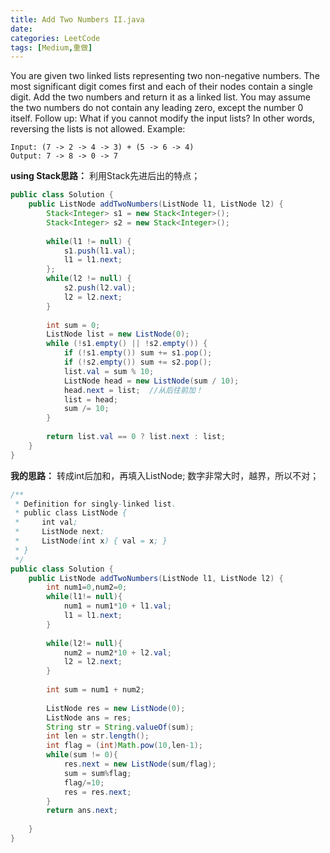 ```yaml
---
title: Add Two Numbers II.java
date: 
categories: LeetCode
tags: [Medium,重做]
---
```

You are given two linked lists representing two non-negative numbers. The most significant digit comes first and each of their nodes contain a single digit. Add the two numbers and return it as a linked list.
You may assume the two numbers do not contain any leading zero, except the number 0 itself.
Follow up:
What if you cannot modify the input lists? In other words, reversing the lists is not allowed.
Example:

	Input: (7 -> 2 -> 4 -> 3) + (5 -> 6 -> 4)
	Output: 7 -> 8 -> 0 -> 7
<!-- more -->
**using Stack思路：**
利用Stack先进后出的特点；
``` java
public class Solution {
    public ListNode addTwoNumbers(ListNode l1, ListNode l2) {
        Stack<Integer> s1 = new Stack<Integer>();
        Stack<Integer> s2 = new Stack<Integer>();
        
        while(l1 != null) {
            s1.push(l1.val);
            l1 = l1.next;
        };
        while(l2 != null) {
            s2.push(l2.val);
            l2 = l2.next;
        }
        
        int sum = 0;
        ListNode list = new ListNode(0);
        while (!s1.empty() || !s2.empty()) {
            if (!s1.empty()) sum += s1.pop();
            if (!s2.empty()) sum += s2.pop();
            list.val = sum % 10;
            ListNode head = new ListNode(sum / 10);
            head.next = list;  //从后往前加！
            list = head;
            sum /= 10;
        }
        
        return list.val == 0 ? list.next : list;
    }
}
``` 

**我的思路：**
转成int后加和，再填入ListNode;
数字非常大时，越界，所以不对；
``` java
/**
 * Definition for singly-linked list.
 * public class ListNode {
 *     int val;
 *     ListNode next;
 *     ListNode(int x) { val = x; }
 * }
 */
public class Solution {
    public ListNode addTwoNumbers(ListNode l1, ListNode l2) {
        int num1=0,num2=0;
        while(l1!= null){
            num1 = num1*10 + l1.val;
            l1 = l1.next;
        }
            
        while(l2!= null){
            num2 = num2*10 + l2.val;
            l2 = l2.next;
        }
            
        int sum = num1 + num2;
        
        ListNode res = new ListNode(0);
		ListNode ans = res;
        String str = String.valueOf(sum);
		int len = str.length();
		int flag = (int)Math.pow(10,len-1);
        while(sum != 0){
            res.next = new ListNode(sum/flag);
			sum = sum%flag;
			flag/=10;
			res = res.next;
        }
		return ans.next;
        
    }
}
``` 


